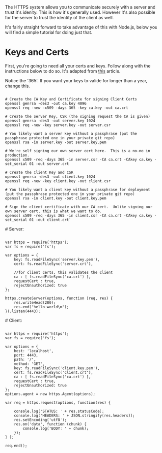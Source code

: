 The HTTPS system allows you to communicate securely with a server and trust it's idenity. This is how it's generally used. However it's also possible for the server to trust the identity of the client as well. 

It's fairly straight forward to take advantage of this with Node.js, below you will find a simple tutorial for doing just that.


# Keys and Certs

First, you're going to need all your certs and keys. Follow along with the instructions below to do so. It's adapted from [this](http://blog.nategood.com/client-side-certificate-authentication-in-ngi) article. 

Notice the '365'. If you want your keys to valide for longer than a year, change this. 

<pre><code>
# Create the CA Key and Certificate for signing Client Certs
openssl genrsa -des3 -out ca.key 4096
openssl req -new -x509 -days 365 -key ca.key -out ca.crt

# Create the Server Key, CSR (the signing request the CA is given)
openssl genrsa -des3 -out server.key 1024
openssl req -new -key server.key -out server.csr

# You likely want a server key without a passphrase (put the passphrase protected one in your private git repo)
openssl rsa -in server.key -out server.key.pem 

# We're self signing our own server cert here.  This is a no-no in production.
openssl x509 -req -days 365 -in server.csr -CA ca.crt -CAkey ca.key -set_serial 01 -out server.crt

# Create the Client Key and CSR
openssl genrsa -des3 -out client.key 1024
openssl req -new -key client.key -out client.csr

# You likely want a client key without a passphrase for deployment (put the passphrase protected one in your private git repo)
openssl rsa -in client.key -out client.key.pem 

# Sign the client certificate with our CA cert.  Unlike signing our own server cert, this is what we want to do.
openssl x509 -req -days 365 -in client.csr -CA ca.crt -CAkey ca.key -set_serial 01 -out client.crt`
</code></pre>
<p>
# Server:

<pre><code>
var https = require('https');
var fs = require('fs');

var options = {
    key: fs.readFileSync('server.key.pem'),
    cert: fs.readFileSync('server.crt'),

    //for client certs, this validates the client                                                                                                                                                           
    ca : [ fs.readFileSync('ca.crt') ],
    requestCert : true,
    rejectUnauthorized: true
};

https.createServer(options, function (req, res) {
    res.writeHead(200);
    res.end("hello world\n");
}).listen(4443);
</code></pre>
<p>
# Client:

<pre><code>
var https = require('https');
var fs = require('fs');

var options = {
    host: 'localhost',
    port: 4443,
    path: '/',
    method: 'GET',
    key: fs.readFileSync('client.key.pem'),
    cert: fs.readFileSync('client.crt'),
    ca : [ fs.readFileSync('ca.crt') ],
    requestCert : true,
    rejectUnauthorized: true
};
options.agent = new https.Agent(options);

var req = https.request(options, function(res) {

    console.log('STATUS: ' + res.statusCode);
    console.log('HEADERS: ' + JSON.stringify(res.headers));
    res.setEncoding('utf8');
    res.on('data', function (chunk) {
        console.log('BODY: ' + chunk);
    });
} );

req.end();
</code></pre>
<P>

